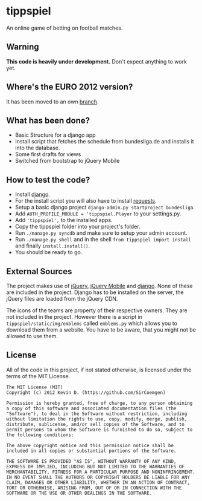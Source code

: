 # tippspiel
An online game of betting on football matches.

## Warning
**This code is heavily under development.** Don't expect anything to work yet.

## Where's the EURO 2012 version?
It has been moved to an own [branch](https://github.com/SirCoemgen/tippspiel/tree/euro2012).

## What has been done?
 * Basic Structure for a django app
 * Install script that fetches the schedule from bundesliga.de and installs it into the database.
 * Some first drafts for views
 * Switched from bootstrap to jQuery Mobile

## How to test the code?
 * Install [django](https://www.djangoproject.com/).
 * For the install script you will also have to install [requests](http://docs.python-requests.org/en/latest/index.html).
 * Setup a basic django project `django-admin.py startproject bundesliga`.
 * Add `AUTH_PROFILE_MODULE = 'tippspiel.Player` to your settings.py.
 * Add `'tippspiel',` to the installed apps.
 * Copy the tippspiel folder into your project's folder.
 * Run `./manage.py syncdb` and make sure to setup your admin account.
 * Run `./manage.py shell` and in the shell `from tippspiel import install` and finally `install.install()`.
 * You should be ready to go.

## External Sources
The project makes use of [jQuery](http://jquery.com/), [jQuery Mobile](http://jquerymobile.com/) and [django](https://www.djangoproject.com/). None of these are included in the project. Django has to be installed on the server, the jQuery files are loaded from the jQuery CDN.

The icons of the teams are property of their respective owners. They are not included in the project. However there is a script in `tippspiel/static/img/emblems` called `emblems.py` which allows you to download them from a website. You have to be aware, that you might not be allowed to use them.

## License
All of the code in this project, if not stated otherwise, is licensed under the terms of the MIT License.

    The MIT License (MIT)
    Copyright (c) 2012 Kevin D. (https://github.com/SirCoemgen)

    Permission is hereby granted, free of charge, to any person obtaining a copy of this software and associated documentation files (the "Software"), to deal in the Software without restriction, including without limitation the rights to use, copy, modify, merge, publish, distribute, sublicense, and/or sell copies of the Software, and to permit persons to whom the Software is furnished to do so, subject to the following conditions:

    The above copyright notice and this permission notice shall be included in all copies or substantial portions of the Software.

    THE SOFTWARE IS PROVIDED "AS IS", WITHOUT WARRANTY OF ANY KIND, EXPRESS OR IMPLIED, INCLUDING BUT NOT LIMITED TO THE WARRANTIES OF MERCHANTABILITY, FITNESS FOR A PARTICULAR PURPOSE AND NONINFRINGEMENT. IN NO EVENT SHALL THE AUTHORS OR COPYRIGHT HOLDERS BE LIABLE FOR ANY CLAIM, DAMAGES OR OTHER LIABILITY, WHETHER IN AN ACTION OF CONTRACT, TORT OR OTHERWISE, ARISING FROM, OUT OF OR IN CONNECTION WITH THE SOFTWARE OR THE USE OR OTHER DEALINGS IN THE SOFTWARE.
    
